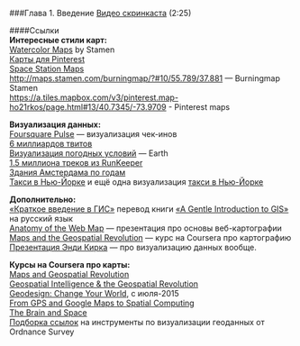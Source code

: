 ###Глава 1. Введение 
[Видео скринкаста](https://vimeo.com/minikarma/geotalk-chapter1) (2:25)

####Ссылки  
**Интересные стили карт:**  
[Watercolor Maps](http://maps.stamen.com/watercolor/) by Stamen  
[Карты для Pinterest](https://a.tiles.mapbox.com/v3/pinterest.map-ho21rkos/page.html#13/40.7345/-73.9709)  
[Space Station Maps](https://www.mapbox.com/blog/space-station-earth/)  
http://maps.stamen.com/burningmap/?#10/55.789/37.881 — Burningmap Stamen  
https://a.tiles.mapbox.com/v3/pinterest.map-ho21rkos/page.html#13/40.7345/-73.9709 - Pinterest maps  

**Визуализация данных:**  
[Foursquare Pulse](https://foursquare.com/infographics/pulse) — визуализация чек-инов  
[6 миллиардов твитов](https://www.mapbox.com/blog/twitter-map-every-tweet/)  
[Визуализация погодных условий](http://earth.nullschool.net) — Earth  
[1.5 миллиона треков из RunKeeper](https://www.mapbox.com/blog/runkeeper-routes/#9/51.5002/-0.0934)  
[Здания Амстердама по годам](http://code.waag.org/buildings/#52.373,4.9183,13)  
[Такси в Нью-Йорке](http://taxi.imagework.com/) и ещё одна визуализация [такси в Нью-Йорке](http://nyctaxi.herokuapp.com/)  

**Дополнительно:**  
[«Краткое введение в ГИС»](http://gis-lab.info/qa/gentle-intro-gis.html) перевод книги [«A Gentle Introduction to GIS»](http://download.osgeo.org/qgis/doc/manual/qgis-1.0.0_a-gentle-gis-introduction_en.pdf) на русский язык  
[Anatomy of the Web Map](http://maptime.io/anatomy-of-a-web-map/#0) — презентация про основы веб-картографии  
[Maps and the Geospatial Revolution](https://class.coursera.org/maps-002) — курс на Coursera про картографию  
[Презентация Энди Кирка](http://www.slideshare.net/visualisingdata/andy-kirks-talk-at-the-acehp) — про визуализацию данных вообще.  

**Курсы на Coursera про карты:**  
[Maps and Geospatial Revolution](https://www.coursera.org/course/maps)  
[Geospatial Intelligence & the Geospatial Revolution](https://www.coursera.org/course/geoint)  
[Geodesign: Change Your World](https://www.coursera.org/course/geodesign), c июля-2015  
[From GPS and Google Maps to Spatial Computing](https://www.coursera.org/course/spatialcomputing)  
[The Brain and Space](https://www.coursera.org/course/brainspace)  
[Подборка ссылок](http://www.ordnancesurvey.co.uk/blog/2013/05/map-design-a-list-of-helpful-online-resources/) на инструменты по визуализации геоданных от Ordnance Survey  